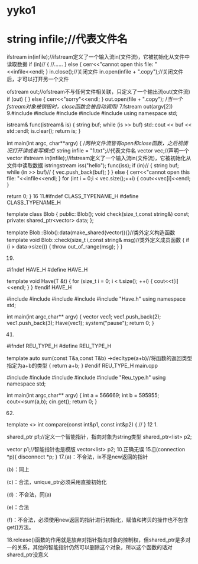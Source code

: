 # yyko1
# string infile;//代表文件名
ifstream in(infile);//ifstream定义了一个输入流in(文件流)，它被初始化从文件中读取数据
if (in)//
{
    //......
}
else
{
    cerr<<"cannot open this file: "<<infile<<endl;
}
in.close();//关闭文件
in.open(infile + ".copy");//关闭文件后，才可以打开另一个文件

ofstream out;//ofstream不与任何文件相关联，只定义了一个输出流out(文件流)
if (out)
{
}
else
{
    cerr<<"sorry"<<endl;
}
out.open(file + ".copy");
/*当一个fstream对象被销毁时，close函数会被自动调用*/
7.fstream out(argv[2])
9.#include<iostream>
#include<fstream>
#include<sstream>
#include<string>
#include<vector>
using namespace std;

istream& func(istream& is)
{
string buf;
while (is >> buf) 
    std::cout << buf << std::endl;
is.clear();
return is;
}

int main(int argc, char**argv)
{
/*两种文件流皆有open和close函数，之后视情况打开读或者写模式*/
string infile = "1.txt";//代表文件名
vector<string> vec;//声明一个vector
ifstream in(infile);//ifstream定义了一个输入流in(文件流)，它被初始化从文件中读取数据
istringstream iss("hello");
func(iss);
if (in)//
{
    string buf;
    while (in >> buf)//
    {
        vec.push_back(buf);
    }
}
else
{
    cerr<<"cannot open this file: "<<infile<<endl;
}
for (int i = 0;i < vec.size();++i)
{
    cout<<vec[i]<<endl;
}

return 0;
}
16
11.#ifndef CLASS_TYPENAME_H
#define CLASS_TYPENAME_H
 
template <typename T> class Blob
{
public:
	Blob();
	void check(size_t,const string&) const;
private:
	shared_ptr<vector<T>> data;
};
 
template <typename T> Blob<T>::Blob():data(make_shared(vector<T>)){}//类外定义构造函数
template <typename T> void Blob<T>::check(size_t i,const string& msg)//类外定义成员函数
{
	if (i > data->size())
	{
		throw out_of_range(msg);
	}
}

19.

#ifndef HAVE_H
#define HAVE_H
 
template <typename T> void Have(T &t)
{
	for (size_t i = 0; i < t.size(); ++i)
	{
		cout<<t[i]<<endl;
	}
}
#endif HAVE_H


#include <iostream>
#include <vector>
#include <list>
#include <string>
#include "Have.h"
using namespace std;
 
int main(int argc,char** argv)
{
	vector<int> vec1;
	vec1.push_back(2);
	vec1.push_back(3);
	Have(vec1);
	system("pause");
	return 0;
}

41.
#ifndef REU_TYPE_H
#define REU_TYPE_H
 
template <typename T> auto sum(const T&a,const T&b) ->decltype(a+b)//将函数的返回类型指定为a+b的类型
{
	return a+b;
}
#endif REU_TYPE_H
main.cpp

#include <iostream>
#include <vector>
#include <list>
#include <string>
#include "Reu_type.h"
using namespace std;
 
 
int main(int argc,char** argv)
{
	int a = 566669;
	int b = 595955;
	cout<<sum(a,b);
	cin.get();
	return 0;
}

62.

template <> int compare(const int&p1, const int&p2)
{
	//
}
12 1.

shared_ptr<string> p1;//定义一个智能指针，指向对象为string类型
shared_ptr<list<int>> p2;
 
vector<string> p1;//智能指针也是模版
vector<list<int>> p2;
10.正确无误
15.[](connection *p){ disconnect *p; }
17.(a)：不合法，ix不是new返回的指针

(b)：同上

(c)：合法，unique_ptr必须采用直接初始化

(d)：不合法，同(a)

(e)：合法

(f)：不合法，必须使用new返回的指针进行初始化，赋值和拷贝的操作也不包含get()方法。



18.release()函数的作用就是放弃对指针指向对象的控制权，但shared_ptr是多对一的关系，其他的智能指针仍然可以删除这个对象，所以这个函数的话对shared_ptr没意义

